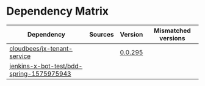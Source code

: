# Dependency Matrix

Dependency | Sources | Version | Mismatched versions
---------- | ------- | ------- | -------------------
[cloudbees/jx-tenant-service](https://github.com/cloudbees/jx-tenant-service) |  | [0.0.295](https://github.com/cloudbees/jx-tenant-service/releases/tag/v0.0.295) | 
[jenkins-x-bot-test/bdd-spring-1575975943](https://github.com/jenkins-x-bot-test/bdd-spring-1575975943.git) |  | []() | 
